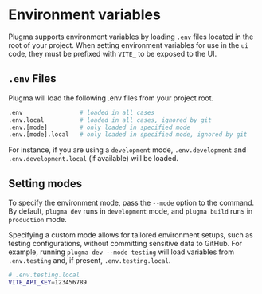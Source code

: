 # Environment variables

Plugma supports environment variables by loading `.env` files located in the root of your project. When setting environment variables for use in the `ui` code, they must be prefixed with `VITE_` to be exposed to the UI.

## `.env` Files

Plugma will load the following .env files from your project root.

```bash
.env                # loaded in all cases
.env.local          # loaded in all cases, ignored by git
.env.[mode]         # only loaded in specified mode
.env.[mode].local   # only loaded in specified mode, ignored by git
```

For instance, if you are using a `development` mode, `.env.development` and `.env.development.local` (if available) will be loaded.

## Setting modes

To specify the environment mode, pass the `--mode` option to the command. By default, `plugma dev` runs in `development` mode, and `plugma build` runs in `production` mode.

Specifying a custom mode allows for tailored environment setups, such as testing configurations, without committing sensitive data to GitHub. For example, running `plugma dev --mode testing` will load variables from `.env.testing` and, if present, `.env.testing.local`.

```bash
# .env.testing.local
VITE_API_KEY=123456789
```
